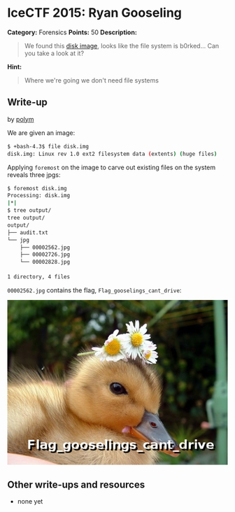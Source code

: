 # IceCTF 2015: Ryan Gooseling

**Category:** Forensics
**Points:** 50
**Description:** 

> We found this [disk image](./disk.img), looks like the file system is b0rked... Can you take a look at it?

**Hint:**

> Where we're going we don't need file systems

## Write-up

by [polym](https://github.com/abpolym)

We are given an image:

```bash
$ +bash-4.3$ file disk.img 
disk.img: Linux rev 1.0 ext2 filesystem data (extents) (huge files)
```

Applying `foremost` on the image to carve out existing files on the system reveals three jpgs:

```bash
$ foremost disk.img
Processing: disk.img
|*|
$ tree output/
tree output/
output/
├── audit.txt
└── jpg
    ├── 00002562.jpg
    ├── 00002726.jpg
    └── 00002828.jpg

1 directory, 4 files
```

`00002562.jpg` contains the flag, `Flag_gooselings_cant_drive`:

![](./00002562.jpg)

## Other write-ups and resources

* none yet
